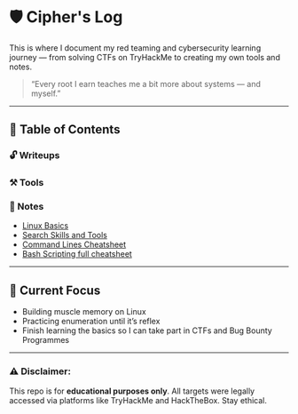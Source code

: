 # 🛡️ Cipher's Log

This is where I document my red teaming and cybersecurity learning journey — from solving CTFs on TryHackMe to creating my own tools and notes.

> “Every root I earn teaches me a bit more about systems — and myself.”

---

## 🧾 Table of Contents

### 🔓 Writeups

### ⚒️ Tools

### 🧠 Notes
- [Linux Basics](https://wizardbornov.github.io/Linux-Basics-notes/)
- [Search Skills and Tools](https://wizardbornov.github.io/Searchskills-and-tools/)
- [Command Lines Cheatsheet](https://wizardbornov.github.io/command-lines/)
- [Bash Scripting full cheatsheet](https://devhints.io/bash)

---

## 🔧 Current Focus
- Building muscle memory on Linux
- Practicing enumeration until it’s reflex
- Finish learning the basics so I can take part in CTFs and Bug Bounty Programmes

---

### ⚠️ Disclaimer:
This repo is for **educational purposes only**. All targets were legally accessed via platforms like TryHackMe and HackTheBox. Stay ethical.

